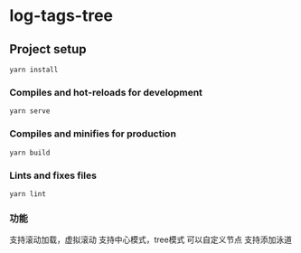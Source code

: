 # log-tags-tree

## Project setup
```
yarn install
```

### Compiles and hot-reloads for development
```
yarn serve
```

### Compiles and minifies for production
```
yarn build
```

### Lints and fixes files
```
yarn lint
```

### 功能

支持滚动加载，虚拟滚动
支持中心模式，tree模式
可以自定义节点
支持添加泳道
